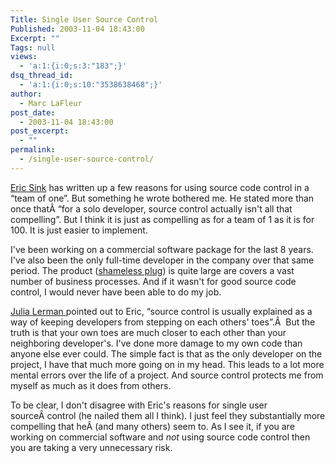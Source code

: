 ```yaml
---
Title: Single User Source Control
Published: 2003-11-04 18:43:00
Excerpt: ""
Tags: null
views:
  - 'a:1:{i:0;s:3:"183";}'
dsq_thread_id:
  - 'a:1:{i:0;s:10:"3538638468";}'
author:
  - Marc LaFleur
post_date:
  - 2003-11-04 18:43:00
post_excerpt:
  - ""
permalink:
  - /single-user-source-control/
---
```

<p><a href="http://software.ericsink.com/20031103.html#10134">Eric Sink</a> has written up a few reasons for using source code control in a &#8220;team of one&#8221;. But something he wrote bothered me. He stated more than once thatÂ &#8220;for a solo developer, source control actually isn't all that compelling&#8221;. But I think it is just as compelling as for a team of 1 as it is for 100. It is just easier to implement.</p>
<p>I've been working on a commercial software package for the last 8 years. I've also been the only full-time developer in the company over that same period. The product (<a href="http://www.service2k.com/">shameless plug</a>) is quite large are covers a vast number of business processes. And if it wasn't for good source code control, I would never have been able to do my job.</p>
<p><a href="http://weblogs.asp.net/jlerman/">Julia Lerman </a>pointed out to Eric, &#8220;source control is usually explained as a way of keeping developers from stepping on each others' toes&#8221;.Â  But the truth is that your own toes are much closer to each other than your neighboring developer's. I've done more damage to my own code than anyone else ever could. The simple fact is that as the only developer on the project, I have that much more going on in my head. This leads to a lot more mental errors over the life of a project. And source control protects me from myself as much as it does from others. </p>
<p>To be clear, I don't disagree with Eric's reasons for single user sourceÂ control (he nailed them all I think). I just feel they substantially more compelling that heÂ (and many others) seem to. As I see it, if you are working on commercial software and <em>not </em>using source code control then you are taking a very unnecessary risk. </p>